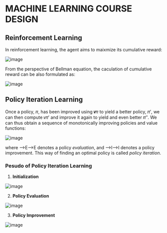 # MACHINE LEARNING COURSE DESIGN

## Reinforcement Learning

In reinforcement learning, the agent aims to maixmize its cumulative reward:



![image](https://github.com/pym96/Machine_course_design/assets/105438207/11257884-f545-4a0d-a173-ede71540d917)




From the perspective of Bellman equation, the caculation of cumulative reward can be also formulated as:



![image](https://github.com/pym96/Machine_course_design/assets/105438207/cfd830e3-6d53-47ef-81b3-f691ee2058b6)



## Policy Iteration Learning

Once a policy, 𝜋, has been improved using **𝑣**𝜋 to yield a better policy, 𝜋′, we can then compute 𝑣𝜋′ and improve it again to yield and even better 𝜋″. We can thus obtain a sequence of monotonically improving policies and value functions:

![image](https://github.com/pym96/Machine_course_design/assets/105438207/c89790ee-3319-41d1-88ee-679acd327393)




where ⟶E⟶E denotes a policy *evaluation*, and ⟶I⟶I denotes a policy improvement. This way of finding an optimal policy is called *policy iteration*.

### Pesudo of Policy Iteration Learning

1. **Initialization**

![image](https://github.com/pym96/Machine_course_design/assets/105438207/a13def5f-00eb-4ea7-80de-2e3918d79fd4)

2. **Policy Evaluation**

![image](https://github.com/pym96/Machine_course_design/assets/105438207/32142b42-9250-4a17-9e03-5b761d34a574)

3. **Policy Improvement**

![image](https://github.com/pym96/Machine_course_design/assets/105438207/f5414b7e-cf5c-4392-b99c-5e6fdae63c83)


